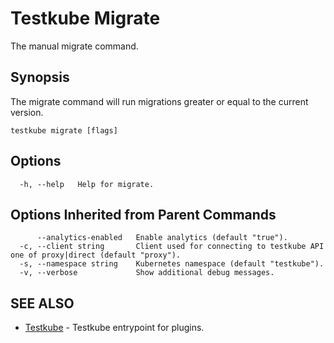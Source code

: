 # Testkube Migrate

The manual migrate command.

## **Synopsis**

The migrate command will run migrations greater or equal to the current version.

```
testkube migrate [flags]
```

## **Options**

```
  -h, --help   Help for migrate.
```

## **Options Inherited from Parent Commands**

```
      --analytics-enabled   Enable analytics (default "true").
  -c, --client string       Client used for connecting to testkube API one of proxy|direct (default "proxy").
  -s, --namespace string    Kubernetes namespace (default "testkube").
  -v, --verbose             Show additional debug messages.
```

## **SEE ALSO**

* [Testkube](testkube.md)	 - Testkube entrypoint for plugins.

